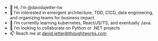 - 👋 Hi, I’m @davidajetter-tw
- 👀 I’m interested in emergent architecture, TDD, CICD, data engineering, and organizing teams for business impact.
- 🌱 I’m currently learning kubernetes, React/JS/TS, and eventually Java.
- 💞️ I’m looking to collaborate on Python or .NET projects
- 📫 Reach me at david.jetter@thoughtworks.com
